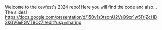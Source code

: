 Welcome to the devfest's 2024 repo! 
Here you will find the code and also... The slides!  https://docs.google.com/presentation/d/150v1z0tsonU2VeQ9xr1w5FrjZcHB3kGV6oFGVT9O27I/edit?usp=sharing

